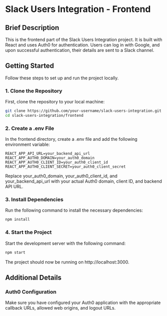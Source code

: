 # Slack Users Integration - Frontend

## Brief Description

This is the frontend part of the Slack Users Integration project. It is built with React and uses Auth0 for authentication. Users can log in with Google, and upon successful authentication, their details are sent to a Slack channel.

## Getting Started

Follow these steps to set up and run the project locally.

### 1. Clone the Repository

First, clone the repository to your local machine:

```bash
git clone https://github.com/your-username/slack-users-integration.git
cd slack-users-integration/frontend
```
### 2. Create a .env File

In the frontend directory, create a .env file and add the following environment variable:

```env
REACT_APP_API_URL=your_backend_api_url
REACT_APP_AUTH0_DOMAIN=your_auth0_domain
REACT_APP_AUTH0_CLIENT_ID=your_auth0_client_id
REACT_APP_AUTH0_CLIENT_SECRET=your_auth0_client_secret
```

Replace your_auth0_domain, your_auth0_client_id, and your_backend_api_url with your actual Auth0 domain, client ID, and backend API URL.

### 3. Install Dependencies

Run the following command to install the necessary dependencies:

```bash
npm install
```

### 4. Start the Project

Start the development server with the following command:

```bash
npm start
```

The project should now be running on http://localhost:3000.

## Additional Details

### Auth0 Configuration

Make sure you have configured your Auth0 application with the appropriate callback URLs, allowed web origins, and logout URLs.
